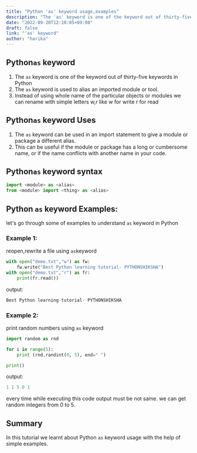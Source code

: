 ```yaml
---
title: "Python 'as' keyword usage,examples"
description: "The 'as' keyword is one of the keyword out of thirty-five keywords in Python"
date: "2022-09-20T12:10:05+09:00"
draft: false
link: "'as' keyword"
author: "harika"
---
```


## Python`as` keyword 

1. The `as` keyword is one of the keyword out of thirty-five keywords in Python
2. The `as` keyword is used to alias an imported module or tool.
3. Instead of using whole name of the particular objects or modules we can rename with simple letters w,r like
w for write
r for read

## Python`as` keyword Uses

1. The `as` keyword can be used in an import statement to give a module or package a different alias. 
2. This can be useful if the module or package has a long or cumbersome name, or if the name conflicts with another name in your code.

## Python`as` keyword syntax 

```Python
import <module> as <alias>
from <module> import <thing> as <alias>
```

## Python `as` keyword Examples:

let's go through some of examples to understand `as` keyword in Python

### Example 1:
reopen,rewrite a file using `as`keyword

```Python
with open("demo.txt","w") as fw:
    fw.write("Best Python learning tutorial- PYTHONSHIKSHA")
with open("demo.txt","r") as fr:
    print(fr.read())
```
output:

```Python
Best Python learning tutorial- PYTHONSHIKSHA
```

### Example 2:
print random numbers using `as` keyword

```Python
import random as rnd

for i in range(5):
    print (rnd.randint(0, 5), end=" ")

print()
```

output:

```Python
1 1 5 0 1
```
every time while executing this code output must be not same.
we can get random integers from 0 to 5.

## Summary
In this tutorial we learnt about Python `as` keyword usage with the help of simple examples.
